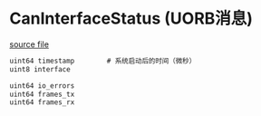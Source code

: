 # CanInterfaceStatus (UORB消息)

[source file](https://github.com/PX4/PX4-Autopilot/blob/main/msg/CanInterfaceStatus.msg)

```c
uint64 timestamp		# 系统启动后的时间（微秒）
uint8 interface

uint64 io_errors
uint64 frames_tx
uint64 frames_rx
```